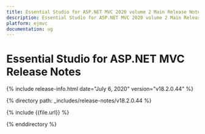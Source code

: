 ```yaml
---
title: Essential Studio for ASP.NET MVC 2020 volume 2 Main Release Notes  
description: Essential Studio for ASP.NET MVC 2020 volume 2 Main Release Notes  
platform: ejmvc
documentation: ug
---
```


# Essential Studio for ASP.NET MVC  Release Notes  

{% include release-info.html date="July 6, 2020"  version="v18.2.0.44" %} 


{% directory path: _includes/release-notes/v18.2.0.44 %}

{% include {{file.url}} %}

{% enddirectory %}